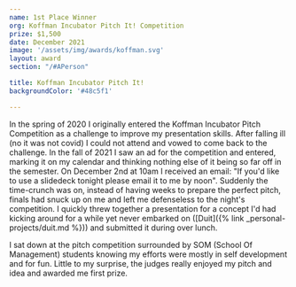 ```yaml
---
name: 1st Place Winner
org: Koffman Incubator Pitch It! Competition
prize: $1,500
date: December 2021
image: '/assets/img/awards/koffman.svg'
layout: award
section: "/#APerson"

title: Koffman Incubator Pitch It!
backgroundColor: '#48c5f1'

---
```


In the spring of 2020 I originally entered the Koffman Incubator Pitch Competition as a challenge to improve my presentation skills. After falling ill (no it was not covid) I could not attend and vowed to come back to the challenge. In the fall of 2021 I saw an ad for the competition and entered, marking it on my calendar and thinking nothing else of it being so far off in the semester. On December 2nd at 10am I received an email: "If you'd like to use a slidedeck tonight please email it to me by noon". Suddenly the time-crunch was on, instead of having weeks to prepare the perfect pitch, finals had snuck up on me and left me defenseless to the night's competition. I quickly threw together a presentation for a concept I'd had kicking around for a while yet never embarked on ([Duit]({% link _personal-projects/duit.md %})) and submitted it during over lunch.

I sat down at the pitch competition surrounded by SOM (School Of Management) students knowing my efforts were mostly in self development and for fun. Little to my surprise, the judges really enjoyed my pitch and idea and awarded me first prize.